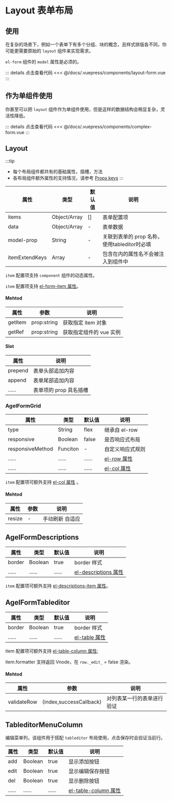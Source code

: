 # Layout 表单布局


## 使用

在复杂的场景下，例如一个表单下有多个分组、块的概念，且样式排版各不同，你可能更需要原始的 `layout` 组件来实现需求。

`el-form` 组件的 `model` 属性是必须的。

<ClientOnly><layout-form/></ClientOnly>

::: details 点击查看代码
<<< @/docs/.vuepress/components/layout-form.vue
:::

## 作为单组件使用

你甚至可以把 `layout` 组件作为单组件使用，但是这样的数据结构会稍显复杂，灵活性降低。

<ClientOnly><complex-form/></ClientOnly>

::: details 点击查看代码
<<< @/docs/.vuepress/components/complex-form.vue
::: 


## Layout 

:::tip 
- 每个布局组件都共有的基础属性，插槽，方法
- 各布局组件额外属性的支持情况，请参考 [Props keys](/example/agel-form.html#props-keys)
:::

| 属性           | 类型         | 默认值  | 说明                                 | 
| -------------- | ------------  | ------ | ------------------------------------ | 
| items          | Object/Array  | []     | 表单配置项                | 
| data           | Object/Array  |  -     | 表单数据         | 
| model-prop     | String        | -      | 关联到表单的 prop 名称，使用tableditor时必填        | 
| itemExtendKeys | Array         |  -     | 包含在内的属性名不会被注入到组件中

`item` 配置项支持 `component` 组件的动态属性。

`item` 配置项支持 [el-form-item 属性](https://element.eleme.cn/#/zh-CN/component/form#form-item-attributes)。

#### Mehtod

| 属性          | 参数           |  说明                                   | 
| -----------   | ------------  |  ------------------------------------  | 
| getItem       | prop:string   | 获取指定 item 对象  | 
| getRef        | prop:string   |  获取指定组件的 vue 实例  |


#### Slot 

| 属性          |   说明                                   | 
| -----------    |   ------------------------------------  | 
| prepend        |  表单头部追加内容           |
| append         |  表单尾部追加内容                        |
| ......         |  表单项的 prop 具名插槽           |


### AgelFormGrid 

| 属性           | 类型         | 默认值  | 说明                                 | 
| -------------- | ------------  | ------ | ------------------------------------ |
| type           | String        | flex   | 继承自 el-row   | 
| responsive     | Boolean       | false  | 是否响应式布局        | 
| responsiveMethod | Funciton    | -      | 自定义响应式规则      | 
| ......         | ......        | ...... | [el-row 属性]([el-row](https://element.eleme.cn/#/zh-CN/component/layout#row-attributes))      | 
| ......         | ......        | ...... | [el-col 属性](https://element.eleme.cn/#/zh-CN/component/layout#col-attributes)      | 

`item` 配置项可额外支持 [el-col 属性](https://element.eleme.cn/#/zh-CN/component/layout#col-attributes) 。

#### Mehtod
| 属性          | 参数           |  说明                                   | 
| -----------   | ------------  |  ------------------------------------  | 
| resize        | -             | 手动刷新 自适应  | 


## AgelFormDescriptions 

| 属性           | 类型         | 默认值  | 说明                                 | 
| -------------- | ------------  | ------ | ------------------------------------ | 
| border         | Boolean       | true   | border 样式        | 
| ......         | ......        | ...... | [el-descriptions 属性](https://element.eleme.cn/#/zh-CN/component/descriptions#descriptions-attributes)      | 


`item` 配置项可额外支持 [el-descriptions-item 属性](https://element.eleme.cn/#/zh-CN/component/descriptions#descriptions-attributes)。

## AgelFormTableditor 

| 属性           | 类型         | 默认值  | 说明                                 | 
| -------------- | ------------  | ------ | ------------------------------------ |
| border         | Boolean       | true   | border 样式        | 
| ......         | ......        | ...... | [el-table 属性](https://element.eleme.cn/#/zh-CN/component/descriptions#descriptions-attributes)      | 

item 配置项可额外支持 [el-table-column 属性](https://element.eleme.cn/#/zh-CN/component/descriptions#descriptions-attributes);

item.formatter 支持返回 Vnode，在 `row._edit_` = false 渲染。

#### Mehtod

| 属性          | 参数           |  说明                                   | 
| -----------   | ------------  |  ------------------------------------  | 
| validateRow   | (index,successCallback)             | 对列表某一行的表单进行验证  | 

## TableditorMenuColumn 

编辑菜单列，该组件用于搭配 `tableditor` 布局使用，点击保存时会验证当前行。

| 属性           | 类型         | 默认值  | 说明                                 | 
| -------------- | ------------  | ------ | ------------------------------------ | 
| add            | Boolean       | true   |  显示添加按钮        | 
| edit           | Boolean       | true   |  显示编辑保存按钮        |
| del            | Boolean       | true   |  显示删除按钮        | 
| ......         | ......        | ...... | [el-table-column 属性](https://element.eleme.cn/#/zh-CN/component/descriptions#descriptions-attributes)      |  